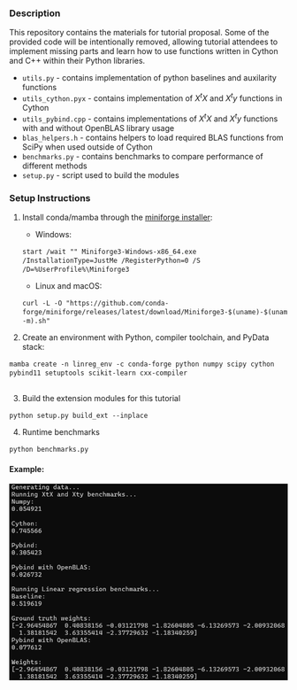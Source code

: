### Description

This repository contains the materials for tutorial 
proposal. Some of the provided code will be intentionally
removed, allowing tutorial attendees to implement 
missing parts and learn how to use functions written in 
Cython and C++ within their Python libraries.

- `utils.py` - contains implementation of python baselines and auxilarity functions
- `utils_cython.pyx` - contains implementation of $X^tX$ and $X^ty$ functions in Cython
- `utils_pybind.cpp` - contains implementations of $X^tX$ and $X^ty$ functions with and without OpenBLAS library usage
- `blas_helpers.h` - contains helpers to load required BLAS functions from SciPy when used outside of Cython
- `benchmarks.py` - contains benchmarks to compare performance of different methods
- `setup.py` - script used to build the modules

### Setup Instructions

1) Install conda/mamba through the [miniforge installer](https://github.com/conda-forge/miniforge):

    * Windows:
    ```shell
    start /wait "" Miniforge3-Windows-x86_64.exe /InstallationType=JustMe /RegisterPython=0 /S /D=%UserProfile%\Miniforge3
    ```

    * Linux and macOS:
    ```shell
    curl -L -O "https://github.com/conda-forge/miniforge/releases/latest/download/Miniforge3-$(uname)-$(uname -m).sh"
    ```

2) Create an environment with Python, compiler toolchain, and PyData stack:

```shell
mamba create -n linreg_env -c conda-forge python numpy scipy cython pybind11 setuptools scikit-learn cxx-compiler


```

3) Build the extension modules for this tutorial

```
python setup.py build_ext --inplace
```

4) Runtime benchmarks

```
python benchmarks.py
```

#### Example:

![alt text](example_output.png)
